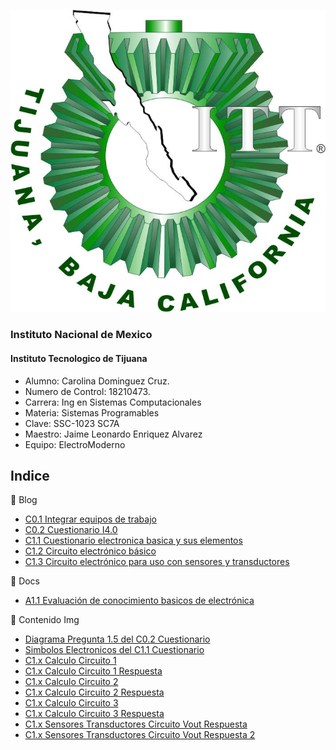  ![ITT](/Img/itt.jpg)
 
### Instituto Nacional de Mexico
#### Instituto Tecnologico de Tijuana
- Alumno: Carolina Dominguez Cruz.
- Numero de Control: 18210473.
- Carrera: Ing en Sistemas Computacionales
- Materia: Sistemas Programables
- Clave: SSC-1023 SC7A
- Maestro: Jaime Leonardo Enriquez Alvarez
- Equipo: ElectroModerno

## Indice
:blue_book: Blog

- [C0.1 Integrar equipos de trabajo](Blog/C0.1_Integrar_equipos_de_trabajo.md)
- [C0.2 Cuestionario I4.0](Blog/C0.2_Cuestionario_I4.0.md)
- [C1.1 Cuestionario electronica basica y sus elementos](Blog/C1.1_Cuestionario_electrónica_básica_y_sus_elementos.md)
- [C1.2 Circuito electrónico básico](Blog/C1.2_Circuito_electrónico_básico.md)
- [C1.3 Circuito electrónico para uso con sensores y transductores](Blog/C1.3_Circuito_electrónico_para_uso_con_sensores_y_transductores)

:blue_book: Docs

- [A1.1 Evaluación de conocimiento basicos de electrónica](Docs/A1.1_Evaluación_de_conocimiento_basicos_de_electrónica.md)

:blue_book: Contenido Img

- [Diagrama Pregunta 1.5 del C0.2 Cuestionario](Img/Pregunta15.drawio.png)
- [Simbolos Electronicos del C1.1 Cuestionario](Img/C1.x_SimbolosElectronicos.png)
- [C1.x Calculo Circuito 1](Img/C1.x_CalculoCircuito-1.png)
- [C1.x Calculo Circuito 1 Respuesta](Img/C1.x_CalculoCircuito_Respuesta.png)
- [C1.x Calculo Circuito 2](Img/C1.x_CalculoCircuito-2.png)
- [C1.x Calculo Circuito 2 Respuesta](Img/C1.x_CalculoCircuito-2_Respuesta.png)
- [C1.x Calculo Circuito 3](Img/C1.x_CalculoCircuito-3.png)
- [C1.x Calculo Circuito 3 Respuesta](Img/C1.x_CalculoCircuito-3_Respuesta.png)
- [C1.x Sensores Transductores Circuito Vout Respuesta](Img/C1.x_SensoresTransductoresCircuitoVout.png)
- [C1.x Sensores Transductores Circuito Vout Respuesta 2](Img/C1.x_SensoresTransductoresCircuitoVout2.png)

